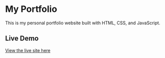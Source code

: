 # My Portfolio

This is my personal portfolio website built with HTML, CSS, and JavaScript.

## Live Demo

[View the live site here](https://your-username.github.io/portfolio/)
